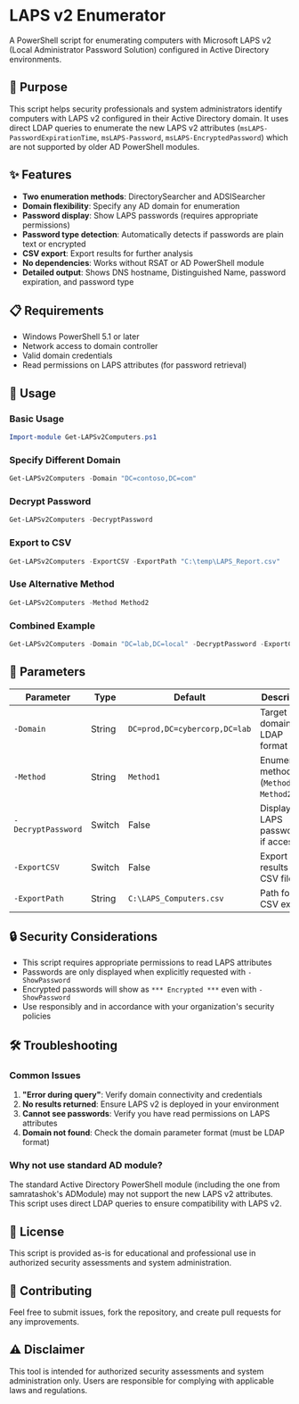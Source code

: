 # LAPS v2 Enumerator

A PowerShell script for enumerating computers with Microsoft LAPS v2 (Local Administrator Password Solution) configured in Active Directory environments.

## 🎯 Purpose

This script helps security professionals and system administrators identify computers with LAPS v2 configured in their Active Directory domain. It uses direct LDAP queries to enumerate the new LAPS v2 attributes (`msLAPS-PasswordExpirationTime`, `msLAPS-Password`, `msLAPS-EncryptedPassword`) which are not supported by older AD PowerShell modules.

## ✨ Features

- **Two enumeration methods**: DirectorySearcher and ADSISearcher
- **Domain flexibility**: Specify any AD domain for enumeration
- **Password display**: Show LAPS passwords (requires appropriate permissions)
- **Password type detection**: Automatically detects if passwords are plain text or encrypted
- **CSV export**: Export results for further analysis
- **No dependencies**: Works without RSAT or AD PowerShell module
- **Detailed output**: Shows DNS hostname, Distinguished Name, password expiration, and password type

## 📋 Requirements

- Windows PowerShell 5.1 or later
- Network access to domain controller
- Valid domain credentials
- Read permissions on LAPS attributes (for password retrieval)

## 🚀 Usage

### Basic Usage
```powershell
Import-module Get-LAPSv2Computers.ps1
```

### Specify Different Domain
```powershell
Get-LAPSv2Computers -Domain "DC=contoso,DC=com"
```

### Decrypt Password
```powershell
Get-LAPSv2Computers -DecryptPassword
```

### Export to CSV
```powershell
Get-LAPSv2Computers -ExportCSV -ExportPath "C:\temp\LAPS_Report.csv"
```

### Use Alternative Method
```powershell
Get-LAPSv2Computers -Method Method2
```

### Combined Example
```powershell
Get-LAPSv2Computers -Domain "DC=lab,DC=local" -DecryptPassword -ExportCSV -Method Method2
```

## 📝 Parameters

| Parameter | Type | Default | Description |
|-----------|------|---------|-------------|
| `-Domain` | String | `DC=prod,DC=cybercorp,DC=lab` | Target domain in LDAP format |
| `-Method` | String | `Method1` | Enumeration method (`Method1` or `Method2`) |
| `-DecryptPassword` | Switch | False | Display LAPS passwords if accessible |
| `-ExportCSV` | Switch | False | Export results to CSV file |
| `-ExportPath` | String | `C:\LAPS_Computers.csv` | Path for CSV export |


## 🔒 Security Considerations

- This script requires appropriate permissions to read LAPS attributes
- Passwords are only displayed when explicitly requested with `-ShowPassword`
- Encrypted passwords will show as `*** Encrypted ***` even with `-ShowPassword`
- Use responsibly and in accordance with your organization's security policies

## 🛠️ Troubleshooting

### Common Issues

1. **"Error during query"**: Verify domain connectivity and credentials
2. **No results returned**: Ensure LAPS v2 is deployed in your environment
3. **Cannot see passwords**: Verify you have read permissions on LAPS attributes
4. **Domain not found**: Check the domain parameter format (must be LDAP format)

### Why not use standard AD module?

The standard Active Directory PowerShell module (including the one from samratashok's ADModule) may not support the new LAPS v2 attributes. This script uses direct LDAP queries to ensure compatibility with LAPS v2.

## 📜 License

This script is provided as-is for educational and professional use in authorized security assessments and system administration.

## 🤝 Contributing

Feel free to submit issues, fork the repository, and create pull requests for any improvements.

## ⚠️ Disclaimer

This tool is intended for authorized security assessments and system administration only. Users are responsible for complying with applicable laws and regulations.

